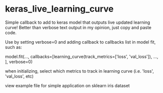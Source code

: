 # keras_live_learning_curve
Simple callback to add to keras model that outputs live updated learning curve!
Better than verbose text output in my opinion, just copy and paste code.


Use by setting verbose=0 and adding callback to callbacks list in model fit, such as:

model.fit(..., callbacks=[learning_curve(track_metrics=['loss', 'val_loss']), ..., ], verbose=0)


when initializing, select which metrics to track in learning curve (i.e. 'loss', 'val_loss', etc)


view example file for simple application on sklearn iris dataset
